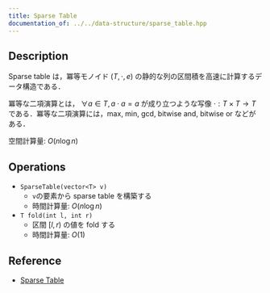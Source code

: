```yaml
---
title: Sparse Table
documentation_of: ../../data-structure/sparse_table.hpp
---
```


## Description

Sparse table は，冪等モノイド $(T, \cdot, e)$ の静的な列の区間積を高速に計算するデータ構造である．

冪等な二項演算とは， $\forall a \in T, a \cdot a = a$ が成り立つような写像 $\cdot: T \times T \rightarrow T$ である．冪等な二項演算には，max, min, gcd, bitwise and, bitwise or などがある．

空間計算量: $O(n \log n)$

## Operations

- `SparseTable(vector<T> v)`
    - `v`の要素から sparse table を構築する
    - 時間計算量: $O(n \log n)$
- `T fold(int l, int r)`
    - 区間 $[l, r)$ の値を fold する
    - 時間計算量: $O(1)$

## Reference

- [Sparse Table](https://cp-algorithms.com/data_structures/sparse-table.html)